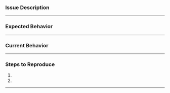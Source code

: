 ### Issue Description ###
 

---

### Expected Behavior ### 
 

---


### Current Behavior ### 
 

---

### Steps to Reproduce ### 
1.  
2.  

---